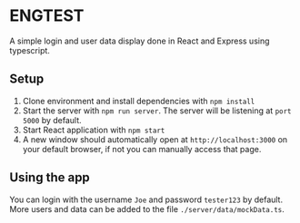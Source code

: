 # ENGTEST

A simple login and user data display done in React and Express using typescript.

## Setup

1. Clone environment and install dependencies with `npm install`
2. Start the server with `npm run server`. The server will be listening at `port 5000` by default.
3. Start React application with `npm start`
4. A new window should automatically open at `http://localhost:3000` on your default browser, if not you can manually access that page.

## Using the app

You can login with the username `Joe` and password `tester123` by default. More users and data can be added to the file `./server/data/mockData.ts`.
